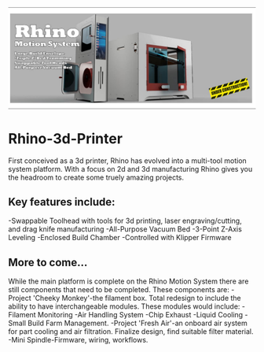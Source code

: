 ![Rhino Motion System](https://github.com/Makersmic/Rhino-3d-Printer/blob/main/Welcome%20Graphic.jpg)
# Rhino-3d-Printer
First conceived as a 3d printer, Rhino has evolved into a multi-tool motion system platform.  With a focus on 2d and 3d manufacturing Rhino gives you the headroom to create some truely amazing projects.  

## Key features include:
  -Swappable Toolhead with tools for 3d printing, laser engraving/cutting, and drag knife manufacturing
  -All-Purpose Vacuum Bed
  -3-Point Z-Axis Leveling
  -Enclosed Build Chamber
  -Controlled with Klipper Firmware

## More to come...
While the main platform is complete on the Rhino Motion System there are still components that need to be completed.  These components are:
-Project 'Cheeky Monkey'-the filament box.  Total redesign to include the ability to have interchangeable modules.  These modules would include:
  -Filament Monitoring
  -Air Handling System
  -Chip Exhaust
  -Liquid Cooling
  -Small Build Farm Management.
-Project 'Fresh Air'-an onboard air system for part cooling and air filtration.  Finalize design, find suitable filter material.
-Mini Spindle-Firmware, wiring, workflows.

